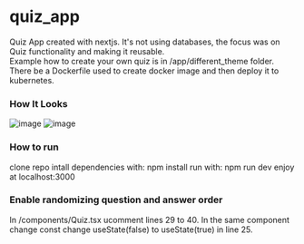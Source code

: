 # quiz_app
Quiz App created with nextjs. It's not using databases, the focus was on Quiz functionality and making it reusable.  
Example how to create your own quiz is in /app/different_theme folder.  
There be a Dockerfile used to create docker image and then deploy it to kubernetes.


### How It Looks
![image](https://github.com/simonasbuj/quiz_app/assets/22977894/6dd60be0-f463-48c7-ba53-49eb29313cc7)
![image](https://github.com/simonasbuj/quiz_app/assets/22977894/85811f08-6f42-4a35-b811-26aa875d9cd8)

### How to run
clone repo
intall dependencies with: npm install
run with: npm run dev
enjoy at localhost:3000

### Enable randomizing question and answer order
In /components/Quiz.tsx ucomment lines 29 to 40.
In the same component change const change useState(false) to useState(true) in line 25.

